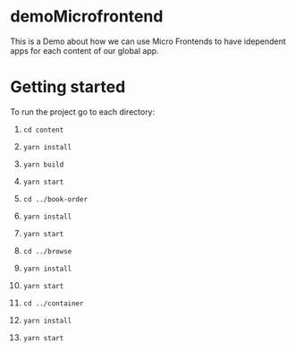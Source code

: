 # demoMicrofrontend

This is a Demo about how we can use Micro Frontends to have idependent apps for each content of our global app.


# Getting started

To run the project go to each directory:

1. `cd content`
2. `yarn install`
3. `yarn build`
4. `yarn start`

5. `cd ../book-order`
6. `yarn install` 
7. `yarn start`

8. `cd ../browse`
9. `yarn install`
10. `yarn start`

11. `cd ../container`
12. `yarn install`
13. `yarn start`


